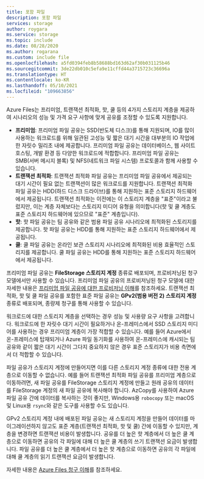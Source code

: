 ```yaml
---
title: 포함 파일
description: 포함 파일
services: storage
author: roygara
ms.service: storage
ms.topic: include
ms.date: 08/28/2020
ms.author: rogarana
ms.custom: include file
ms.openlocfilehash: a5fd0394feb8b58688bd163d62af30b031125b46
ms.sourcegitcommit: 3de22db010c5efa9e11cffd44a3715723c36696a
ms.translationtype: HT
ms.contentlocale: ko-KR
ms.lasthandoff: 05/10/2021
ms.locfileid: "109663856"
---
```

Azure Files는 프리미엄, 트랜잭션 최적화, 핫, 쿨 등의 4가지 스토리지 계층을 제공하여 시나리오의 성능 및 가격 요구 사항에 맞게 공유를 조정할 수 있도록 지원합니다.

- **프리미엄**: 프리미엄 파일 공유는 SSD(반도체 디스크)를 통해 지원되며, IO를 많이 사용하는 워크로드를 위해 일관된 고성능 및 짧은 대기 시간을 대부분의 IO 작업에 한 자릿수 밀리초 내에 제공합니다. 프리미엄 파일 공유는 데이터베이스, 웹 사이트 호스팅, 개발 환경 등 다양한 워크로드에 적합합니다. 프리미엄 파일 공유는 SMB(서버 메시지 블록) 및 NFS(네트워크 파일 시스템) 프로토콜과 함께 사용할 수 있습니다.
- **트랜잭션 최적화**: 트랜잭션 최적화 파일 공유는 프리미엄 파일 공유에서 제공되는 대기 시간이 필요 없는 트랜잭션이 많은 워크로드를 지원합니다. 트랜잭션 최적화 파일 공유는 HDD(하드 디스크 드라이브)를 통해 지원하는 표준 스토리지 하드웨어에서 제공됩니다. 트랜잭션 최적화는 이전에는 이 스토리지 계층을 "표준"이라고 불렀지만, 이는 계층 자체보다는 스토리지 미디어 유형을 의미합니다(핫 및 쿨 계층도 표준 스토리지 하드웨어에 있으므로 "표준" 계층입니다).
- **핫**: 핫 파일 공유는 팀 공유와 같은 범용 파일 공유 시나리오에 최적화된 스토리지를 제공합니다. 핫 파일 공유는 HDD를 통해 지원하는 표준 스토리지 하드웨어에서 제공됩니다.
- **쿨**: 쿨 파일 공유는 온라인 보관 스토리지 시나리오에 최적화된 비용 효율적인 스토리지를 제공합니다. 쿨 파일 공유는 HDD를 통해 지원하는 표준 스토리지 하드웨어에서 제공됩니다.

프리미엄 파일 공유는 **FileStorage 스토리지 계정** 종류로 배포되며, 프로비저닝된 청구 모델에서만 사용할 수 있습니다. 프리미엄 파일 공유의 프로비저닝된 청구 모델에 대한 자세한 내용은 [프리미엄 파일 공유에 대한 프로비저닝 이해](../articles/storage/files/understanding-billing.md#provisioned-model)를 참조하세요. 트랜잭션 최적화, 핫 및 쿨 파일 공유를 포함한 표준 파일 공유는 **GPv2(범용 버전 2) 스토리지 계정** 종류로 배포되며, 종량제 청구를 통해 사용할 수 있습니다. 

워크로드에 대한 스토리지 계층을 선택하는 경우 성능 및 사용량 요구 사항을 고려합니다. 워크로드에 한 자릿수 대기 시간이 필요하거나 온-프레미스에서 SSD 스토리지 미디어를 사용하는 경우 프리미엄 계층이 가장 적합할 수 있습니다. 예를 들어 Azure에서 온-프레미스에 탑재되거나 Azure 파일 동기화를 사용하여 온-프레미스에 캐시되는 팀 공유와 같이 짧은 대기 시간이 그다지 중요하지 않은 경우 표준 스토리지가 비용 측면에서 더 적합할 수 있습니다.

파일 공유가 스토리지 계정에 만들어지면 이를 다른 스토리지 계정 종류에 대한 전용 계층으로 이동할 수 없습니다. 예를 들어 트랜잭션 최적화 파일 공유를 프리미엄 계층으로 이동하려면, 새 파일 공유를 FileStorage 스토리지 계정에 만들고 원래 공유의 데이터를 FileStorage 계정의 새 파일 공유에 복사해야 합니다. AzCopy를 사용하여 Azure 파일 공유 간에 데이터를 복사하는 것이 좋지만, Windows용 `robocopy` 또는 macOS 및 Linux용 `rsync`와 같은 도구를 사용할 수도 있습니다. 

GPv2 스토리지 계정 내에 배포된 파일 공유는 새 스토리지 계정을 만들어 데이터를 마이그레이션하지 않고도 표준 계층(트랜잭션 최적화, 핫 및 쿨) 간에 이동할 수 있지만, 계층을 변경하면 트랜잭션 비용이 발생합니다. 공유를 더 높은 핫 계층에서 더 높은 쿨 계층으로 이동하면 공유의 각 파일에 대해 더 높은 쿨 계층의 쓰기 트랜잭션 요금이 발생합니다. 파일 공유를 더 높은 쿨 계층에서 더 높은 핫 계층으로 이동하면 공유의 각 파일에 대해 쿨 계층의 읽기 트랜잭션 요금이 발생합니다.

자세한 내용은 [Azure Files 청구 이해](../articles/storage/files/understanding-billing.md)를 참조하세요.